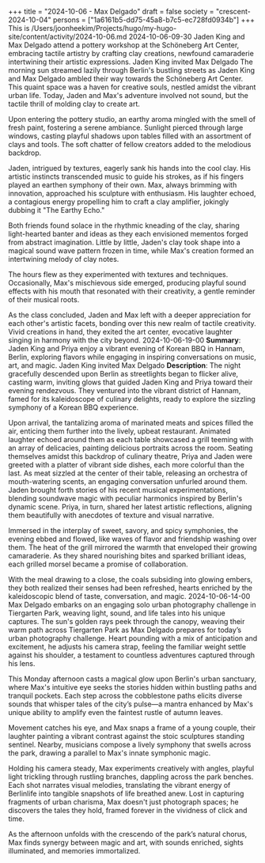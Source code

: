 +++
title = "2024-10-06 - Max Delgado"
draft = false
society = "crescent-2024-10-04"
persons = ["1a6161b5-dd75-45a8-b7c5-ec728fd0934b"]
+++
This is /Users/joonheekim/Projects/hugo/my-hugo-site/content/activity/2024-10-06.md
2024-10-06-09-30
Jaden King and Max Delgado attend a pottery workshop at the Schöneberg Art Center, embracing tactile artistry by crafting clay creations, newfound camaraderie intertwining their artistic expressions.
Jaden King invited Max Delgado
The morning sun streamed lazily through Berlin's bustling streets as Jaden King and Max Delgado ambled their way towards the Schöneberg Art Center. This quaint space was a haven for creative souls, nestled amidst the vibrant urban life. Today, Jaden and Max's adventure involved not sound, but the tactile thrill of molding clay to create art.

Upon entering the pottery studio, an earthy aroma mingled with the smell of fresh paint, fostering a serene ambiance. Sunlight pierced through large windows, casting playful shadows upon tables filled with an assortment of clays and tools. The soft chatter of fellow creators added to the melodious backdrop.

Jaden, intrigued by textures, eagerly sank his hands into the cool clay. His artistic instincts transcended music to guide his strokes, as if his fingers played an earthen symphony of their own. Max, always brimming with innovation, approached his sculpture with enthusiasm. His laughter echoed, a contagious energy propelling him to craft a clay amplifier, jokingly dubbing it "The Earthy Echo."

Both friends found solace in the rhythmic kneading of the clay, sharing light-hearted banter and ideas as they each envisioned mementos forged from abstract imagination. Little by little, Jaden's clay took shape into a magical sound wave pattern frozen in time, while Max's creation formed an intertwining melody of clay notes.

The hours flew as they experimented with textures and techniques. Occasionally, Max's mischievous side emerged, producing playful sound effects with his mouth that resonated with their creativity, a gentle reminder of their musical roots.

As the class concluded, Jaden and Max left with a deeper appreciation for each other's artistic facets, bonding over this new realm of tactile creativity. Vivid creations in hand, they exited the art center, evocative laughter singing in harmony with the city beyond.
2024-10-06-19-00
**Summary**: Jaden King and Priya enjoy a vibrant evening of Korean BBQ in Hannam, Berlin, exploring flavors while engaging in inspiring conversations on music, art, and magic.
Jaden King invited Max Delgado
**Description**: The night gracefully descended upon Berlin as streetlights began to flicker alive, casting warm, inviting glows that guided Jaden King and Priya toward their evening rendezvous. They ventured into the vibrant district of Hannam, famed for its kaleidoscope of culinary delights, ready to explore the sizzling symphony of a Korean BBQ experience.

Upon arrival, the tantalizing aroma of marinated meats and spices filled the air, enticing them further into the lively, upbeat restaurant. Animated laughter echoed around them as each table showcased a grill teeming with an array of delicacies, painting delicious portraits across the room. Seating themselves amidst this backdrop of culinary theatre, Priya and Jaden were greeted with a platter of vibrant side dishes, each more colorful than the last. As meat sizzled at the center of their table, releasing an orchestra of mouth-watering scents, an engaging conversation unfurled around them. Jaden brought forth stories of his recent musical experimentations, blending soundwave magic with peculiar harmonics inspired by Berlin's dynamic scene. Priya, in turn, shared her latest artistic reflections, aligning them beautifully with anecdotes of texture and visual narrative.

Immersed in the interplay of sweet, savory, and spicy symphonies, the evening ebbed and flowed, like waves of flavor and friendship washing over them. The heat of the grill mirrored the warmth that enveloped their growing camaraderie. As they shared nourishing bites and sparked brilliant ideas, each grilled morsel became a promise of collaboration. 

With the meal drawing to a close, the coals subsiding into glowing embers, they both realized their senses had been refreshed, hearts enriched by the kaleidoscopic blend of taste, conversation, and magic.
2024-10-06-14-00
Max Delgado embarks on an engaging solo urban photography challenge in Tiergarten Park, weaving light, sound, and life tales into his unique captures.
The sun's golden rays peek through the canopy, weaving their warm path across Tiergarten Park as Max Delgado prepares for today’s urban photography challenge. Heart pounding with a mix of anticipation and excitement, he adjusts his camera strap, feeling the familiar weight settle against his shoulder, a testament to countless adventures captured through his lens. 

This Monday afternoon casts a magical glow upon Berlin's urban sanctuary, where Max's intuitive eye seeks the stories hidden within bustling paths and tranquil pockets. Each step across the cobblestone paths elicits diverse sounds that whisper tales of the city’s pulse—a mantra enhanced by Max's unique ability to amplify even the faintest rustle of autumn leaves.

Movement catches his eye, and Max snaps a frame of a young couple, their laughter painting a vibrant contrast against the stoic sculptures standing sentinel. Nearby, musicians compose a lively symphony that swells across the park, drawing a parallel to Max's innate symphonic magic.

Holding his camera steady, Max experiments creatively with angles, playful light trickling through rustling branches, dappling across the park benches. Each shot narrates visual melodies, translating the vibrant energy of Berlinlife into tangible snapshots of life breathed anew. Lost in capturing fragments of urban charisma, Max doesn't just photograph spaces; he discovers the tales they hold, framed forever in the vividness of click and time.

As the afternoon unfolds with the crescendo of the park’s natural chorus, Max finds synergy between magic and art, with sounds enriched, sights illuminated, and memories immortalized.

